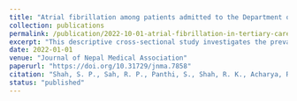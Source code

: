 ```yaml
---
title: "Atrial fibrillation among patients admitted to the Department of Internal Medicine in a tertiary care centre: A descriptive cross-sectional study"
collection: publications
permalink: /publication/2022-10-01-atrial-fibrillation-in-tertiary-care
excerpt: "This descriptive cross-sectional study investigates the prevalence and characteristics of atrial fibrillation among patients admitted to a tertiary care center. The study provides valuable epidemiological data and insights into patient management."
date: 2022-01-01
venue: "Journal of Nepal Medical Association"
paperurl: "https://doi.org/10.31729/jnma.7858"
citation: "Shah, S. P., Sah, R. P., Panthi, S., Shah, R. K., Acharya, R., Neupane, D., Puri, R., Poudel, S., Basnet, L. B. (2022)."
status: "published"
---
```


